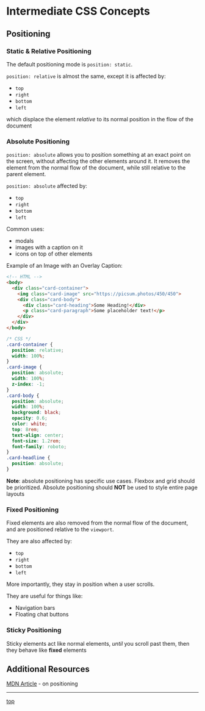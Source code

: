 # Intermediate CSS Concepts
## Positioning

### Static & Relative Positioning
The default positioning mode is `position: static`.

`position: relative` is almost the same, except it is affected by:
- `top`
- `right`
- `bottom`
- `left`

which displace the element *relative* to its normal position in the flow
of the document

### Absolute Positioning
`position: absolute` allows you to position something at an exact point on the
screen, without affecting the other elements around it. It removes the element 
from the normal flow of the document, while still relative to the parent element.

`position: absolute` affected by:
- `top`
- `right`
- `bottom`
- `left`

Common uses:
- modals
- images with a caption on it
- icons on top of other elements

Example of an Image with an Overlay Caption:
```html
<!-- HTML -->
<body>
  <div class="card-container">
    <img class="card-image" src="https://picsum.photos/450/450">
    <div class="card-body">
      <div class="card-heading">Some Heading!</div>
      <p class="card-paragraph">Some placeholder text!</p>
    </div>
  </div>
</body>
```
```css
/* CSS */
.card-container {
  position: relative;
  width: 100%;
}
.card-image {
  position: absolute;
  width: 100%;
  z-index: -1;
}
.card-body {
  position: absolute;
  width: 100%;
  background: black;
  opacity: 0.6;
  color: white;
  top: 8rem;
  text-align: center;
  font-size: 1.2rem;
  font-family: roboto;
}
.card-headline {
  position: absolute;
}
```

**Note**: absolute positioning has specific use cases. Flexbox and grid should 
be prioritized. Absolute positioning should **NOT** be used to style entire 
page layouts

### Fixed Positioning
Fixed elements are also removed from the normal flow of the document, and are 
positioned relative to the `viewport`.

They are also affected by:
- `top`
- `right`
- `bottom`
- `left`

More importantly, they stay in position when a user scrolls.

They are useful for things like:
- Navigation bars
- Floating chat buttons

### Sticky Positioning
Sticky elements act like normal elements, *until* you scroll past them, then they 
behave like **fixed** elements

## Additional Resources
[MDN Article](https://developer.mozilla.org/en-US/docs/Web/CSS/position) - 
on positioning

---
[top](#)
